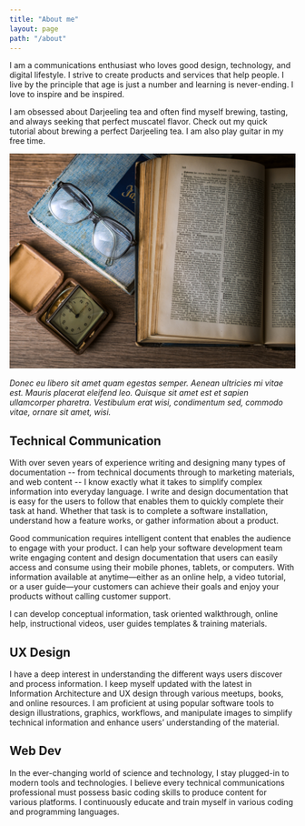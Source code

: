 ```yaml
---
title: "About me"
layout: page
path: "/about"
---
```


I am a communications enthusiast who loves good design, technology, and digital lifestyle. I strive to create products and services that help people. I live by the principle that age is just a number and learning is never-ending. I love to inspire and be inspired.

I am obsessed about Darjeeling tea and often find myself brewing, tasting, and always seeking that perfect muscatel flavor. Check out my quick tutorial about brewing a perfect Darjeeling tea. I am also play guitar in my free time.


![Donec eu libero sit amet quam egestas semper. Aenean ultricies mi vitae est. Mauris placerat eleifend leo. Quisque sit amet est et sapien ullamcorper pharetra. Vestibulum erat wisi, condimentum sed, commodo vitae, ornare sit amet, wisi.](./1.jpg)

*Donec eu libero sit amet quam egestas semper. Aenean ultricies mi vitae est. Mauris placerat eleifend leo. Quisque sit amet est et sapien ullamcorper pharetra. Vestibulum erat wisi, condimentum sed, commodo vitae, ornare sit amet, wisi.*

## Technical Communication
With over seven years of experience writing and designing many types of documentation -- from technical documents through to marketing materials, and  web content -- I know exactly what it takes to simplify complex information into everyday language. I write and design documentation that is easy for the users to follow that enables them to quickly complete their task at hand. Whether that task is to complete a software installation, understand how a feature works, or gather information about a product.

Good communication requires intelligent content that enables the audience to engage with your product. I can help your software development team write engaging content and design documentation that users can easily access and consume using their mobile phones, tablets, or computers.  With information available at anytime—either as an online help, a video tutorial, or a user guide—your customers can achieve their goals and enjoy your products without calling customer support.

I can develop conceptual information, task oriented walkthrough, online help, instructional videos, user guides templates & training materials.

## UX Design
I have a deep interest in understanding the different ways users discover and process information. 
I keep myself updated with the latest in Information Architecture and UX design through various meetups, books, and online resources. I am proficient at using popular software tools to design illustrations, graphics, workflows, and manipulate images to simplify technical information and enhance users’ understanding of the material.

## Web Dev
In the ever-changing world of science and technology, I stay plugged-in to modern tools and technologies. I believe every technical communications professional must possess basic coding skills to produce content for various platforms. I continuously educate and train myself in various coding and programming languages. 
